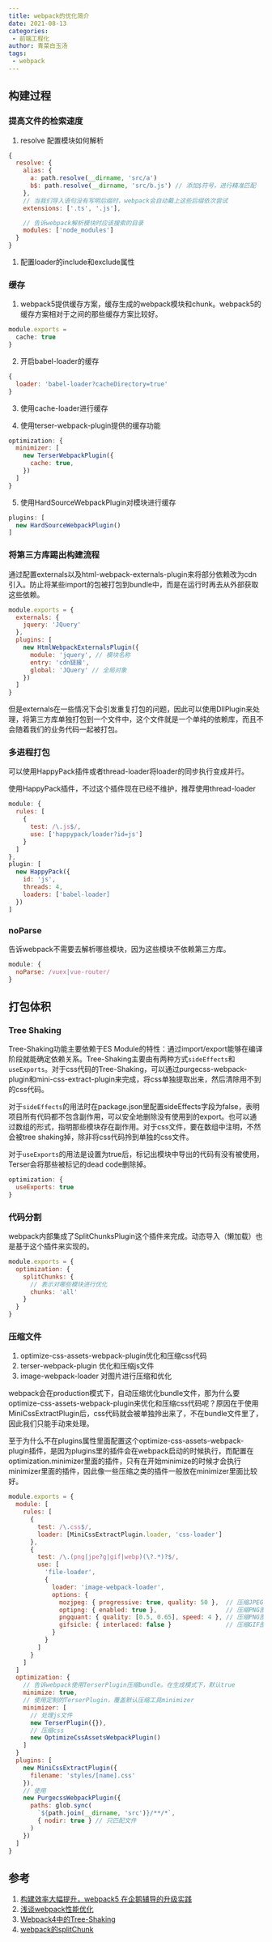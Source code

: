 ```yaml
---
title: webpack的优化简介
date: 2021-08-13
categories:
 - 前端工程化
author: 青菜白玉汤
tags:
 - webpack
---
```


## 构建过程
### 提高文件的检索速度
1. resolve 配置模块如何解析
```javascript
{
  resolve: {
    alias: {
      a: path.resolve(__dirname, 'src/a')
      b$: path.resolve(__dirname, 'src/b.js') // 添加$符号，进行精准匹配
    },
    // 当我们导入语句没有写明后缀时，webpack会自动戴上这些后缀依次尝试
    extensions: ['.ts', '.js'],

    // 告诉webpack解析模块时应该搜索的目录
    modules: ['node_modules']
  }
}
```

1. 配置loader的include和exclude属性


### 缓存
1. webpack5提供缓存方案，缓存生成的webpack模块和chunk。webpack5的缓存方案相对于之间的那些缓存方案比较好。
```javascript
module.exports = 
  cache: true
}
```

2. 开启babel-loader的缓存
```javascript
{
  loader: 'babel-loader?cacheDirectory=true' 
}
```

3. 使用cache-loader进行缓存


4. 使用terser-webpack-plugin提供的缓存功能
```javascript
optimization: {
  minimizer: [
    new TerserWebpackPlugin({
      cache: true,
    })
  ]
}
```

5. 使用HardSourceWebpackPlugin对模块进行缓存
```javascript
plugins: [
  new HardSourceWebpackPlugin()
]
```

### 将第三方库踢出构建流程
通过配置externals以及html-webpack-externals-plugin来将部分依赖改为cdn引入。防止将某些import的包被打包到bundle中，而是在运行时再去从外部获取这些依赖。
```javascript
module.exports = {
  externals: {
    jquery: 'JQuery'
  },
  plugins: [
    new HtmlWebpackExternalsPlugin({
      module: 'jquery', // 模块名称
      entry: 'cdn链接', 
      global: 'JQuery' // 全局对象
    })
  ]
}
```

但是externals在一些情况下会引发重复打包的问题，因此可以使用DllPlugin来处理，将第三方库单独打包到一个文件中，这个文件就是一个单纯的依赖库，而且不会随着我们的业务代码一起被打包。

### 多进程打包
可以使用HappyPack插件或者thread-loader将loader的同步执行变成并行。

使用HappyPack插件，不过这个插件现在已经不维护，推荐使用thread-loader
```javascript
module: {
  rules: [
    {
      test: /\.js$/,
      use: ['happypack/loader?id=js']
    }
  ]
},
plugin: [
  new HappyPack({
    id: 'js',
    threads: 4,
    loaders: ['babel-loader]
  })
]
```

### noParse
告诉webpack不需要去解析哪些模块，因为这些模块不依赖第三方库。
```javascript
module: {
  noParse: /vuex|vue-router/
}
```

## 打包体积
### Tree Shaking
Tree-Shaking功能主要依赖于ES Module的特性：通过import/export能够在编译阶段就能确定依赖关系。Tree-Shaking主要由有两种方式`sideEffects`和`useExports`。对于css代码的Tree-Shaking，可以通过purgecss-webpack-plugin和mini-css-extract-plugin来完成，将css单独提取出来，然后清除用不到的css代码。

对于`sideEffects`的用法时在package.json里配置sideEffects字段为false，表明项目所有代码都不包含副作用，可以安全地删除没有使用到的export。也可以通过数组的形式，指明那些模块存在副作用。对于css文件，要在数组中注明，不然会被tree shaking掉，除非将css代码拎到单独的css文件。

对于`useExports`的用法是设置为true后，标记出模块中导出的代码有没有被使用，Terser会将那些被标记的dead code删除掉。
```javascript
optimization: {
  useExports: true
}
```

### 代码分割
webpack内部集成了SplitChunksPlugin这个插件来完成。动态导入（懒加载）也是基于这个插件来实现的。

```javascript
module.exports = {
  optimization: {
    splitChunks: {
      // 表示对哪些模块进行优化
      chunks: 'all'
    }
  }
}
```

### 压缩文件
1. optimize-css-assets-webpack-plugin优化和压缩css代码
2. terser-webpack-plugin 优化和压缩js文件
3. image-webpack-loader 对图片进行压缩和优化


webpack会在production模式下，自动压缩优化bundle文件，那为什么要optimize-css-assets-webpack-plugin来优化和压缩css代码呢？原因在于使用MiniCssExtractPlugin后，css代码就会被单独拎出来了，不在bundle文件里了，因此我们只能手动来处理。

至于为什么不在plugins属性里面配置这个optimize-css-assets-webpack-plugin插件，是因为plugins里的插件会在webpack启动的时候执行，而配置在optimization.minimizer里面的插件，只有在开始minimize的时候才会执行minimizer里面的插件，因此像一些压缩之类的插件一般放在minimizer里面比较好。

```javascript
module.exports = {
  module: [
    rules: [
      {
        test: /\.css$/,
        loader: [MiniCssExtractPlugin.loader, 'css-loader']
      },
      {
        test: /\.(png|jpe?g|gif|webp)(\?.*)?$/,
        use: [
          'file-loader',
          {
            loader: 'image-webpack-loader',
            options: {
              mozjpeg: { progressive: true, quality: 50 },  // 压缩JPEG图像
              optipng: { enabled: true },                   // 压缩PNG图像
              pngquant: { quality: [0.5, 0.65], speed: 4 }, // 压缩PNG图像
              gifsicle: { interlaced: false }               // 压缩GIF图像
            }
          }
        ]
      }
    ]
  ]
  optimization: {
    // 告诉webpack使用TerserPlugin压缩bundle。在生成模式下，默认true
    minimize: true,
    // 使用定制的TerserPlugin，覆盖默认压缩工具minimizer
    minimizer: [
      // 处理js文件
      new TerserPlugin({}),
      // 压缩css
      new OptimizeCssAssetsWebpackPlugin()
    ]
  }
  plugins: [
    new MiniCssExtractPlugin({
      filename: 'styles/[name].css'
    }),
    // 使用
    new PurgecssWebpackPlugin({
      paths: glob.sync(
        `${path.join(__dirname, 'src')}/**/*`,
        { nodir: true } // 只匹配文件
      )
    })
  ]
}
```


## 参考
1. [构建效率大幅提升，webpack5 在企鹅辅导的升级实践](https://juejin.cn/post/6937609106022727717)
2. [浅谈webpack性能优化](https://zhuanlan.zhihu.com/p/139498741)
3. [Webpack4中的Tree-Shaking](https://zhuanlan.zhihu.com/p/193663299)
4. [webpack的splitChunk](https://github.com/darrell0904/webpack-doc/blob/master/docs/chapter2/split_chunks_plugin.md)